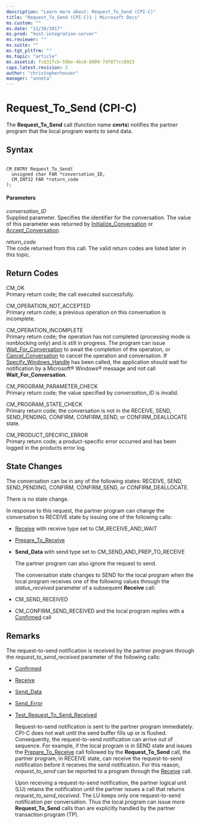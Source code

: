 ```yaml
---
description: "Learn more about: Request_To_Send (CPI-C)"
title: "Request_To_Send (CPI-C)1 | Microsoft Docs"
ms.custom: ""
ms.date: "11/30/2017"
ms.prod: "host-integration-server"
ms.reviewer: ""
ms.suite: ""
ms.tgt_pltfrm: ""
ms.topic: "article"
ms.assetid: fcb31fcb-59be-4bc8-8909-7df877cc8923
caps.latest.revision: 3
author: "christopherhouser"
manager: "anneta"
---
```

# Request_To_Send (CPI-C)
The **Request_To_Send** call (function name **cmrts**) notifies the partner program that the local program wants to send data.  
  
## Syntax  
  
```  
  
CM_ENTRY Request_To_Send(   
  unsigned char FAR *conversation_ID,    
  CM_INT32 FAR *return_code              
);  
```  
  
#### Parameters  
 *conversation_ID*  
 Supplied parameter. Specifies the identifier for the conversation. The value of this parameter was returned by [Initialize_Conversation](../core/initialize-conversation-cpi-c-1.md) or [Accept_Conversation](../core/accept-conversation-cpi-c-2.md).  
  
 *return_code*  
 The code returned from this call. The valid return codes are listed later in this topic.  
  
## Return Codes  
 CM_OK  
 Primary return code; the call executed successfully.  
  
 CM_OPERATION_NOT_ACCEPTED  
 Primary return code; a previous operation on this conversation is incomplete.  
  
 CM_OPERATION_INCOMPLETE  
 Primary return code; the operation has not completed (processing mode is nonblocking only) and is still in progress. The program can issue [Wait_For_Conversation](../core/wait-for-conversation-cpi-c-1.md) to await the completion of the operation, or [Cancel_Conversation](../core/cancel-conversation-cpi-c-2.md) to cancel the operation and conversation. If [Specify_Windows_Handle](../core/specify-windows-handle-cpi-c-2.md) has been called, the application should wait for notification by a Microsoft® Windows® message and not call **Wait_For_Conversation**.  
  
 CM_PROGRAM_PARAMETER_CHECK  
 Primary return code; the value specified by *conversation_ID* is invalid.  
  
 CM_PROGRAM_STATE_CHECK  
 Primary return code; the conversation is not in the RECEIVE, SEND, SEND_PENDING, CONFIRM, CONFIRM_SEND, or CONFIRM_DEALLOCATE state.  
  
 CM_PRODUCT_SPECIFIC_ERROR  
 Primary return code; a product-specific error occurred and has been logged in the products error log.  
  
## State Changes  
 The conversation can be in any of the following states: RECEIVE, SEND, SEND_PENDING, CONFIRM, CONFIRM_SEND, or CONFIRM_DEALLOCATE.  
  
 There is no state change.  
  
 In response to this request, the partner program can change the conversation to RECEIVE state by issuing one of the following calls:  
  
- [Receive](../core/receive-cpi-c-2.md) with receive type set to CM_RECEIVE_AND_WAIT  
  
- [Prepare_To_Receive](../core/prepare-to-receive-cpi-c-1.md)  
  
- **Send_Data** with send type set to CM_SEND_AND_PREP_TO_RECEIVE  
  
  The partner program can also ignore the request to send.  
  
  The conversation state changes to SEND for the local program when the local program receives one of the following values through the *status_received* parameter of a subsequent **Receive** call:  
  
- CM_SEND_RECEIVED  
  
- CM_CONFIRM_SEND_RECEIVED and the local program replies with a [Confirmed](../core/confirmed-cpi-c-2.md) call  
  
## Remarks  
 The request-to-send notification is received by the partner program through the *request_to_send_received* parameter of the following calls:  
  
- [Confirmed](../core/confirmed-cpi-c-2.md)  
  
- [Receive](../core/receive-cpi-c-2.md)  
  
- [Send_Data](../core/send-data-cpi-c-2.md)  
  
- [Send_Error](../core/send-error-cpi-c-2.md)  
  
- [Test_Request_To_Send_Received](../core/test-request-to-send-received-cpi-c-1.md)  
  
  Request-to-send notification is sent to the partner program immediately. CPI-C does not wait until the send buffer fills up or is flushed. Consequently, the request-to-send notification can arrive out of sequence. For example, if the local program is in SEND state and issues the [Prepare_To_Receive](../core/prepare-to-receive-cpi-c-1.md) call followed by the **Request_To_Send** call, the partner program, in RECEIVE state, can receive the request-to-send notification before it receives the send notification. For this reason, *request_to_send* can be reported to a program through the [Receive](../core/receive-cpi-c-2.md) call.  
  
  Upon receiving a request-to-send notification, the partner logical unit (LU) retains the notification until the partner issues a call that returns *request_to_send_received*. The LU keeps only one request-to-send notification per conversation. Thus the local program can issue more **Request_To_Send** calls than are explicitly handled by the partner transaction program (TP).
